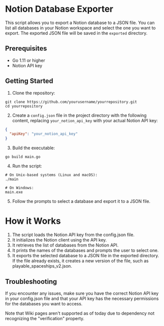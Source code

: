 # Notion Database Exporter

This script allows you to export a Notion database to a JSON file. You can list all databases in your Notion workspace and select the one you want to export. The exported JSON file will be saved in the `exported` directory.

## Prerequisites

- Go 1.11 or higher
- Notion API key

## Getting Started

1. Clone the repository:
```
git clone https://github.com/yourusername/yourrepository.git
cd yourrepository
```

2. Create a `config.json` file in the project directory with the following content, replacing `your_notion_api_key` with your actual Notion API key:
```json
{
  "apiKey": "your_notion_api_key"
}
```

3. Build the executable:
```
go build main.go
```

4. Run the script:

```
# On Unix-based systems (Linux and macOS):
./main
```

```
# On Windows:
main.exe
```

5. Follow the prompts to select a database and export it to a JSON file.

# How it Works
1. The script loads the Notion API key from the config.json file.
2. It initializes the Notion client using the API key.
3. It retrieves the list of databases from the Notion API.
4. It prints the names of the databases and prompts the user to select one.
5. It exports the selected database to a JSON file in the exported directory. If the file already exists, it creates a new version of the file, such as playable_spaceships_v2.json.

## Troubleshooting
If you encounter any issues, make sure you have the correct Notion API key in your config.json file and that your API key has the necessary permissions for the databases you want to access.

Note that Wiki pages aren't supported as of today due to dependency not recognizing the "verification" property.
